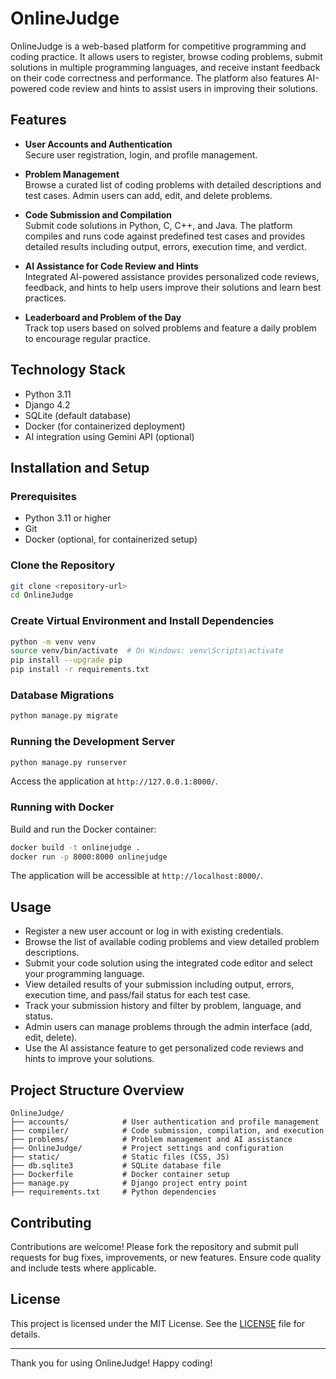 # OnlineJudge

OnlineJudge is a web-based platform for competitive programming and coding practice. It allows users to register, browse coding problems, submit solutions in multiple programming languages, and receive instant feedback on their code correctness and performance. The platform also features AI-powered code review and hints to assist users in improving their solutions.

## Features

- **User Accounts and Authentication**  
  Secure user registration, login, and profile management.

- **Problem Management**  
  Browse a curated list of coding problems with detailed descriptions and test cases. Admin users can add, edit, and delete problems.

- **Code Submission and Compilation**  
  Submit code solutions in Python, C, C++, and Java. The platform compiles and runs code against predefined test cases and provides detailed results including output, errors, execution time, and verdict.

- **AI Assistance for Code Review and Hints**  
  Integrated AI-powered assistance provides personalized code reviews, feedback, and hints to help users improve their solutions and learn best practices.

- **Leaderboard and Problem of the Day**  
  Track top users based on solved problems and feature a daily problem to encourage regular practice.

## Technology Stack

- Python 3.11  
- Django 4.2  
- SQLite (default database)  
- Docker (for containerized deployment)  
- AI integration using Gemini API (optional)

## Installation and Setup

### Prerequisites

- Python 3.11 or higher  
- Git  
- Docker (optional, for containerized setup)

### Clone the Repository

```bash
git clone <repository-url>
cd OnlineJudge
```

### Create Virtual Environment and Install Dependencies

```bash
python -m venv venv
source venv/bin/activate  # On Windows: venv\Scripts\activate
pip install --upgrade pip
pip install -r requirements.txt
```

### Database Migrations

```bash
python manage.py migrate
```

### Running the Development Server

```bash
python manage.py runserver
```

Access the application at `http://127.0.0.1:8000/`.

### Running with Docker

Build and run the Docker container:

```bash
docker build -t onlinejudge .
docker run -p 8000:8000 onlinejudge
```

The application will be accessible at `http://localhost:8000/`.

## Usage

- Register a new user account or log in with existing credentials.  
- Browse the list of available coding problems and view detailed problem descriptions.  
- Submit your code solution using the integrated code editor and select your programming language.  
- View detailed results of your submission including output, errors, execution time, and pass/fail status for each test case.  
- Track your submission history and filter by problem, language, and status.  
- Admin users can manage problems through the admin interface (add, edit, delete).  
- Use the AI assistance feature to get personalized code reviews and hints to improve your solutions.

## Project Structure Overview

```
OnlineJudge/
├── accounts/            # User authentication and profile management
├── compiler/            # Code submission, compilation, and execution
├── problems/            # Problem management and AI assistance
├── OnlineJudge/         # Project settings and configuration
├── static/              # Static files (CSS, JS)
├── db.sqlite3           # SQLite database file
├── Dockerfile           # Docker container setup
├── manage.py            # Django project entry point
├── requirements.txt     # Python dependencies
```

## Contributing

Contributions are welcome! Please fork the repository and submit pull requests for bug fixes, improvements, or new features. Ensure code quality and include tests where applicable.

## License

This project is licensed under the MIT License. See the [LICENSE](LICENSE) file for details.

---

Thank you for using OnlineJudge! Happy coding!
